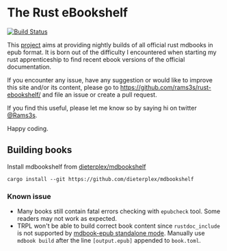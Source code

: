 # The Rust eBookshelf

[![Build Status](https://travis-ci.org/rams3s/rust-ebookshelf.svg?branch=master)](https://travis-ci.org/rams3s/rust-ebookshelf)

This [project](https://rams3s.github.io/rust-ebookshelf) aims at providing nightly builds of all official rust mdbooks in epub format.
It is born out of the difficulty I encountered when starting my rust apprenticeship to find recent ebook versions of the official documentation.

If you encounter any issue, have any suggestion or would like to improve this site and/or its content, please go to <https://github.com/rams3s/rust-ebookshelf/> and file an issue or create a pull request.

If you find this useful, please let me know so by saying hi on twitter [@Rams3s](https://twitter.com/Rams3s).

Happy coding.


## Building books

Install mdbookshelf from [dieterplex/mdbookshelf](https://github.com/dieterplex/mdbookshelf)

```
cargo install --git https://github.com/dieterplex/mdbookshelf
```

### Known issue

- Many books still contain fatal errors checking with `epubcheck` tool. Some readers may not work as expected.
- TRPL won't be able to build correct book content since `rustdoc_include` is not supported by [mdbook-epub standalone mode](https://github.com/Michael-F-Bryan/mdbook-epub/issues/30). Manually use `mdbook build` after the line `[output.epub]` appended to `book.toml`.



